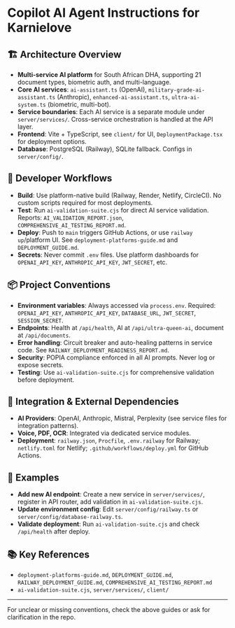 # Copilot AI Agent Instructions for Karnielove

## 🏗️ Architecture Overview
- **Multi-service AI platform** for South African DHA, supporting 21 document types, biometric auth, and multi-language.
- **Core AI services**: `ai-assistant.ts` (OpenAI), `military-grade-ai-assistant.ts` (Anthropic), `enhanced-ai-assistant.ts`, `ultra-ai-system.ts` (biometric, multi-bot).
- **Service boundaries**: Each AI service is a separate module under `server/services/`. Cross-service orchestration is handled at the API layer.
- **Frontend**: Vite + TypeScript, see `client/` for UI, `DeploymentPackage.tsx` for deployment options.
- **Database**: PostgreSQL (Railway), SQLite fallback. Configs in `server/config/`.

## 🚀 Developer Workflows
- **Build**: Use platform-native build (Railway, Render, Netlify, CircleCI). No custom scripts required for most deployments.
- **Test**: Run `ai-validation-suite.cjs` for direct AI service validation. Reports: `AI_VALIDATION_REPORT.json`, `COMPREHENSIVE_AI_TESTING_REPORT.md`.
- **Deploy**: Push to `main` triggers GitHub Actions, or use `railway up`/platform UI. See `deployment-platforms-guide.md` and `DEPLOYMENT_GUIDE.md`.
- **Secrets**: Never commit `.env` files. Use platform dashboards for `OPENAI_API_KEY`, `ANTHROPIC_API_KEY`, `JWT_SECRET`, etc.

## 📦 Project Conventions
- **Environment variables**: Always accessed via `process.env`. Required: `OPENAI_API_KEY`, `ANTHROPIC_API_KEY`, `DATABASE_URL`, `JWT_SECRET`, `SESSION_SECRET`.
- **Endpoints**: Health at `/api/health`, AI at `/api/ultra-queen-ai`, document at `/api/documents`.
- **Error handling**: Circuit breaker and auto-healing patterns in service code. See `RAILWAY_DEPLOYMENT_READINESS_REPORT.md`.
- **Security**: POPIA compliance enforced in all AI prompts. Never log or expose secrets.
- **Testing**: Use `ai-validation-suite.cjs` for comprehensive validation before deployment.

## 🔗 Integration & External Dependencies
- **AI Providers**: OpenAI, Anthropic, Mistral, Perplexity (see service files for integration patterns).
- **Voice, PDF, OCR**: Integrated via dedicated service modules.
- **Deployment**: `railway.json`, `Procfile`, `.env.railway` for Railway; `netlify.toml` for Netlify; `.github/workflows/deploy.yml` for GitHub Actions.

## 📝 Examples
- **Add new AI endpoint**: Create a new service in `server/services/`, register in API router, add validation in `ai-validation-suite.cjs`.
- **Update environment config**: Edit `server/config/railway.ts` or `server/config/database-railway.ts`.
- **Validate deployment**: Run `ai-validation-suite.cjs` and check `/api/health` after deploy.

## 📚 Key References
- `deployment-platforms-guide.md`, `DEPLOYMENT_GUIDE.md`, `RAILWAY_DEPLOYMENT_GUIDE.md`, `COMPREHENSIVE_AI_TESTING_REPORT.md`
- `ai-validation-suite.cjs`, `server/services/`, `client/`

---
For unclear or missing conventions, check the above guides or ask for clarification in the repo.
